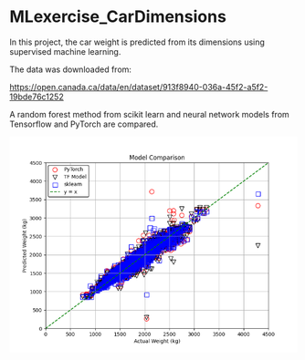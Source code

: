 # MLexercise_CarDimensions

In this project, the car weight is predicted from its dimensions using supervised machine learning.

The data was downloaded from:

https://open.canada.ca/data/en/dataset/913f8940-036a-45f2-a5f2-19bde76c1252

A random forest method from scikit learn and neural network models from Tensorflow and PyTorch are compared.

![Description](results/model_comparison.png)